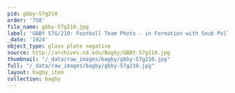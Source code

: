 ```yaml
---
pid: gbby-57g210
order: '758'
file_name: gbby-57g210.jpg
label: 'GBBY 57G/210: Football Team Photo - in Formation with Snub Pollard - 1924?'
_date: '1924'
object_type: glass plate negative
source: http://archives.nd.edu/Bagby/GBBY-57g210.jpg
thumbnail: "/_data/raw_images/bagby/gbby-57g210.jpg"
full: "/_data/raw_images/bagby/gbby-57g210.jpg"
layout: bagby_item
collection: bagby
---
```

